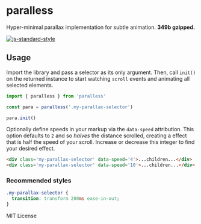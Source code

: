 # paralless
Hyper-minimal parallax implementation for subtle animation. **349b gzipped.**

[![js-standard-style](https://cdn.rawgit.com/feross/standard/master/badge.svg)](http://standardjs.com)

## Usage
Import the library and pass a selector as its only argument. Then, call `init()` on the returned instance to start watching `scroll` events and animating all selected elements.
```javascript
import { paralless } from 'paralless'

const para = paralless('.my-parallax-selector')

para.init()
```

Optionally define speeds in your markup via the `data-speed` attribution. This option defaults to `2` and so *halves* the distance scrolled, creating a effect that is half the speed of your scroll. Increase or decrease this integer to find your desired effect.
```html
<div class='my-parallax-selector' data-speed='4'>...children...</div>
<div class='my-parallax-selector' data-speed='10'>...children...</div>
```

### Recommended styles
```css
.my-parallax-selector {
  transition: transform 200ms ease-in-out;
}
```

MIT License

